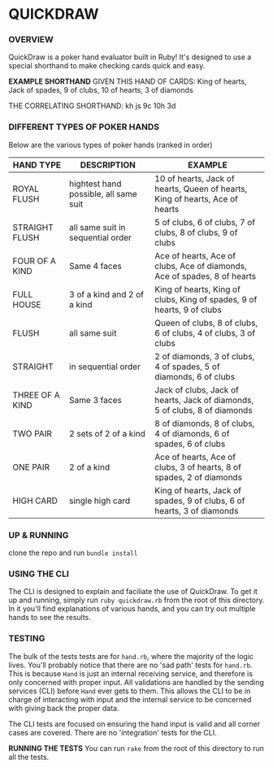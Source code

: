 # QUICKDRAW

### OVERVIEW
QuickDraw is a poker hand evaluator built in Ruby! It's designed to use a special shorthand to make checking cards quick and easy.

**EXAMPLE SHORTHAND**
GIVEN THIS HAND OF CARDS:
King of hearts, Jack of spades, 9 of clubs, 10 of hearts, 3 of diamonds

THE CORRELATING SHORTHAND:
kh js 9c 10h 3d

### DIFFERENT TYPES OF POKER HANDS
Below are the various types of poker hands (ranked in order)

|HAND TYPE| DESCRIPTION | EXAMPLE |
|---------|-------------|---------|
|ROYAL FLUSH|        hightest hand possible, all same suit|  10 of hearts, Jack of hearts, Queen of hearts, King of hearts, Ace of hearts|
|STRAIGHT FLUSH|     all same suit in sequential order|      5 of clubs, 6 of clubs, 7 of clubs, 8 of clubs, 9 of clubs|
|FOUR OF A KIND|     Same 4 faces|                           Ace of hearts, Ace of clubs, Ace of diamonds, Ace of spades, 8 of hearts|
|FULL HOUSE|         3 of a kind and 2 of a kind|            King of hearts, King of clubs, King of spades, 9 of hearts, 9 of clubs|
|FLUSH|              all same suit|                          Queen of clubs, 8 of clubs, 6 of clubs, 4 of clubs, 3 of clubs|
|STRAIGHT|           in sequential order|                    2 of diamonds, 3 of clubs, 4 of spades, 5 of diamonds, 6 of clubs|
|THREE OF A KIND|    Same 3 faces|                           Jack of clubs, Jack of hearts, Jack of diamonds, 5 of clubs, 8 of diamonds|
|TWO PAIR|           2 sets of 2 of a kind|                  8 of diamonds, 8 of clubs, 4 of diamonds, 6 of spades, 6 of clubs|
|ONE PAIR|           2 of a kind|                            Ace of hearts, Ace of clubs, 3 of hearts, 8 of spades, 2 of diamonds|
|HIGH CARD|          single high card|                       King of hearts, Jack of spades, 9 of clubs, 6 of hearts, 3 of diamonds|

### UP & RUNNING
clone the repo and run `bundle install`

### USING THE CLI
The CLI is designed to explain and faciliate the use of QuickDraw. To get it up and running, simply run `ruby quickdraw.rb` from the root of this directory. In it you'll find explanations of various hands, and you can try out multiple hands to see the results.

### TESTING
The bulk of the tests tests are for `hand.rb`, where the majority of the logic lives. You'll probably notice that there are no 'sad path' tests for `hand.rb`. This is because `Hand` is just an internal receiving service, and therefore is only concerned with proper input. All validations are handled by the sending services (CLI) before `Hand` ever gets to them. This allows the CLI to be in charge of interacting with input and the internal service to be concerned with giving back the proper data. 

The CLI tests are focused on ensuring the hand input is valid and all corner cases are covered. There are no 'integration' tests for the CLI.

**RUNNING THE TESTS**
You can run `rake` from the root of this directory to run all the tests.

